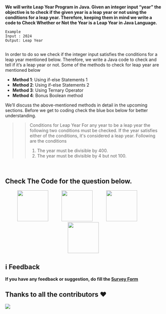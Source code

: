<br>

**We will write Leap Year Program in Java. Given an integer input “year” the objective is to check if the given year is a leap year or not using the conditions for a leap year. Therefore, keeping them in mind we write a code to Check Whether or Not the Year is a Leap Year in Java Language.**


```
Example
Input : 2024
Output: Leap Year
```
<h2></h2>
In order to do so we check if the integer input satisfies the conditions for a leap year mentioned below. Therefore, we write a Java code to check and tell if it’s a leap year or not. Some of the methods to check for leap year are mentioned below

* **Method 1**: Using if-else Statements 1
* **Method 2**: Using if-else Statements 2
* **Method 3**: Using Ternary Operator
* **Method 4**: Bonus Boolean method

We’ll discuss the above-mentioned methods in detail in the upcoming sections. Before we get to coding check the blue box below for better understanding.

>> Conditions for Leap Year
>> For any year to be a leap year the following two conditions must be checked. If the year satisfies either of the conditions, it's considered a leap year. Following are the conditions
>> 1. The year must be divisible by 400.
>> 2. The year must be divisible by 4 but not 100.
 
&nbsp; &nbsp; &nbsp;

## Check The Code for the question below.
<div align="center">
<a href="CODE/C.md" target="blank"><img src="https://upload.wikimedia.org/wikipedia/commons/1/18/C_Programming_Language.svg" width="100"/></a>
&nbsp;&nbsp;&nbsp;&nbsp;&nbsp;&nbsp;&nbsp;&nbsp;&nbsp;
<a href="CODE/C++.md" target="blank"><img src="https://upload.wikimedia.org/wikipedia/commons/1/18/ISO_C%2B%2B_Logo.svg" width="100"/></a>
&nbsp;&nbsp;&nbsp;&nbsp;&nbsp;&nbsp;&nbsp;&nbsp;&nbsp;
<a href="CODE/Python.md" target="blank"><img src="https://www.vectorlogo.zone/logos/python/python-vertical.svg" width="100"/></a>
&nbsp;&nbsp;&nbsp;&nbsp;&nbsp;&nbsp;&nbsp;&nbsp;&nbsp;
<a href="CODE/JAVA.md" target="blank"><img src="https://www.vectorlogo.zone/logos/java/java-vertical.svg" width="100"/></a>
</div>

## ℹ️ Feedback

**If you have any feedback or suggestion, do fill the [Survey Form](https://forms.gle/1TUfnLPksdR12PLv5)**

## Thanks to all the contributors ❤️
<a href = "https://github.com/yashshrivastavaa/TOP-100-Coding-Questions/graphs/contributors">
  <img src = "https://contrib.rocks/image?repo=yashshrivastavaa/TOP-100-Coding-Questions"/>
</a>
